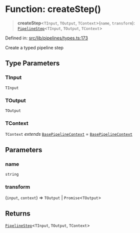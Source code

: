 # Function: createStep()

> **createStep**\<`TInput`, `TOutput`, `TContext`\>(`name`, `transform`): [`PipelineStep`](../type-aliases/PipelineStep.md)\<`TInput`, `TOutput`, `TContext`\>

Defined in: [src/lib/pipelines/types.ts:173](https://github.com/elizaOS/elizaos.github.io/blob/4810f50019028b92f4f2a0ac31323fd787c7f288/src/lib/pipelines/types.ts#L173)

Create a typed pipeline step

## Type Parameters

### TInput

`TInput`

### TOutput

`TOutput`

### TContext

`TContext` _extends_ [`BasePipelineContext`](../interfaces/BasePipelineContext.md) = [`BasePipelineContext`](../interfaces/BasePipelineContext.md)

## Parameters

### name

`string`

### transform

(`input`, `context`) => `TOutput` \| `Promise`\<`TOutput`\>

## Returns

[`PipelineStep`](../type-aliases/PipelineStep.md)\<`TInput`, `TOutput`, `TContext`\>

